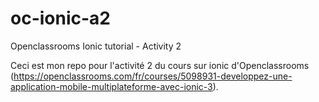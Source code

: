 # oc-ionic-a2
Openclassrooms Ionic tutorial - Activity 2

Ceci est mon repo pour l'activité 2 du cours sur ionic d'Openclassrooms (https://openclassrooms.com/fr/courses/5098931-developpez-une-application-mobile-multiplateforme-avec-ionic-3).
